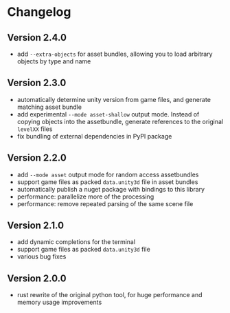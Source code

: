 # Changelog

## Version 2.4.0
- add `--extra-objects` for asset bundles, allowing you to load arbitrary objects by type and name

## Version 2.3.0
- automatically determine unity version from game files, and generate matching asset bundle
- add experimental `--mode asset-shallow` output mode. Instead of copying objects into the assetbundle, generate
references to the original `levelXX` files
- fix bundling of external dependencies in PyPI package

## Version 2.2.0
- add `--mode asset` output mode for random access assetbundles
- support game files as packed `data.unity3d` file in asset bundles
- automatically publish a nuget package with bindings to this library
- performance: parallelize more of the processing
- performance: remove repeated parsing of the same scene file


## Version 2.1.0
- add dynamic completions for the terminal
- support game files as packed `data.unity3d` file
- various bug fixes

## Version 2.0.0
- rust rewrite of the original python tool, for huge performance and memory usage improvements
